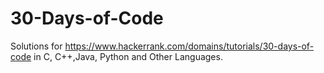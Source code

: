 # 30-Days-of-Code
Solutions for https://www.hackerrank.com/domains/tutorials/30-days-of-code in C, C++,Java, Python and Other Languages.
